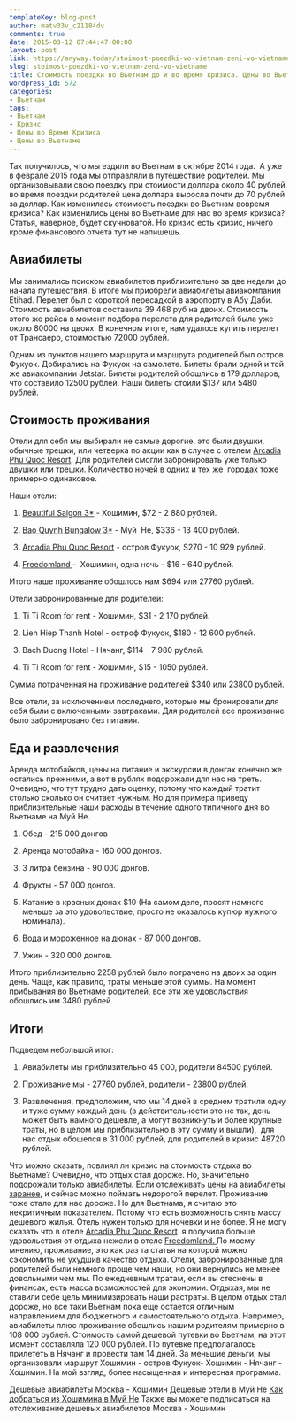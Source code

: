 ```yaml
---
templateKey: blog-post
author: matv33v_c21184dv
comments: true
date: 2015-03-12 07:44:47+00:00
layout: post
link: https://anyway.today/stoimost-poezdki-vo-vietnam-zeni-vo-vietname/
slug: stoimost-poezdki-vo-vietnam-zeni-vo-vietname
title: Стоимость поездки во Вьетнам до и во время кризиса. Цены во Вьетнаме.
wordpress_id: 572
categories:
- Вьетнам
tags:
- Вьетнам
- Кризис
- Цены во Время Кризиса
- Цены во Вьетнаме
---
```


Так получилось, что мы ездили во Вьетнам в октябре 2014 года.  А уже в феврале 2015 года мы отправляли в путешествие родителей. Мы организовывали свою поездку при стоимости доллара около 40 рублей, во время поездки родителей цена доллара выросла почти до 70 рублей за доллар. Как изменилась стоимость поездки во Вьетнам вовремя кризиса? Как изменились цены во Вьетнаме для нас во время кризиса? Статья, наверное, будет скучноватой. Но кризис есть кризис, ничего кроме финансового отчета тут не напишешь.




<!-- more -->





## Авиабилеты




Мы занимались поиском авиабилетов приблизительно за две недели до начала путешествия. В итоге мы приобрели авиабилеты авиакомпании Etihad. Перелет был с короткой пересадкой в аэропорту в Абу Даби. Стоимость авиабилетов составила 39 468 руб на двоих. Стоимость этого же рейса в момент подбора перелета для родителей была уже около 80000 на двоих. В конечном итоге, нам удалось купить перелет от Трансаеро, стоимостью 72000 рублей.




Одним из пунктов нашего маршрута и маршрута родителей был остров Фукуок. Добирались на Фукуок на самолете. Билеты брали одной и той же авиакомпании Jetstar. Билеты родителей обошлись в 179 долларов, что составило 12500 рублей. Наши билеты стоили $137 или 5480 рублей.





## Стоимость проживания




Отели для себя мы выбирали не самые дорогие, это были двушки, обычные трешки, или четверка по акции как в случае с отелем [Arcadia Phu Quoc Resort](https://anyway.today/otziv-arcadia-phu-quoc-resort/). Для родителей смогли забронировать уже только двушки или трешки. Количество ночей в одних и тех же  городах тоже примерно одинаковое.




Наши отели:






	
  1. [ Beautiful Saigon 3*](https://anyway.today/otzivi-ob-otele-beautiful-saigon-3/) - Хошимин, $72 - 2 880 рублей.

	
  2. [ Bao Quynh Bungalow 3*](https://anyway.today/mui-ne-bao-quynh-bungalow-3/) - Муй  Не, $336 - 13 400 рублей.

	
  3. [Arcadia Phu Quoc Resort](https://anyway.today/otziv-arcadia-phu-quoc-resort/) - остров Фукуок, S270 - 10 929 рублей.

	
  4. [Freedomland ](https://anyway.today/otzivi-ob-otelyh-vo-vietame-freedomland/)-  Хошимин, одна ночь - $16 - 640 рублей.


Итого наше проживание обошлось нам $694 или 27760 рублей.

Отели забронированные для родителей:

	
  1. Ti Ti Room for rent - Хошимин, $31 - 2 170 рублей.

	
  2. Lien Hiep Thanh Hotel - остроф Фукуок, $180 - 12 600 рублей.


	
  3. Bach Duong Hotel - Нячанг, $114 - 7 980 рублей.

	
  4. Ti Ti Room for rent - Хошимин, $15 - 1050 рублей.


Сумма потраченная на проживание родителей $340 или 23800 рублей.

Все отели, за исключением последнего, которые мы бронировали для себя были с включенными завтраками. Для родителей все проживание было забронировано без питания.


## Еда и развлечения


Аренда мотобайков, цены на питание и экскурсии в донгах конечно же остались прежними, а вот в рублях подорожали для нас на треть. Очевидно, что тут трудно дать оценку, потому что каждый тратит столько сколько он считает нужным. Но для примера приведу приблизительные наши расходы в течение одного типичного дня во Вьетнаме на Муй Не.



	
  1. Обед - 215 000 донгов

	
  2. Аренда мотобайка - 160 000 донгов.

	
  3. 3 литра бензина - 90 000 донгов.

	
  4. Фрукты - 57 000 донгов.

	
  5. Катание в красных дюнах $10 (На самом деле, просят намного меньше за это удовольствие, просто не оказалось купюр нужного номинала).

	
  6. Вода и мороженное на дюнах - 87 000 донгов.

	
  7. Ужин - 320 000 донгов.


Итого приблизительно 2258 рублей было потрачено на двоих за один день. Чаще, как правило, траты меньше этой суммы. На момент прибывания во Вьетнаме родителей, все эти же удовольствия обошлись им 3480 рублей.


## Итоги


Подведем небольшой итог:



	
  1. Авиабилеты мы приблизительно 45 000, родители 84500 рублей.

	
  2. Проживание мы - 27760 рублей, родители - 23800 рублей.

	
  3. Развлечения, предположим, что мы 14 дней в среднем тратили одну и туже сумму каждый день (в действительности это не так, день может быть намного дешевле, а могут возникнуть и более крупные траты, но в целом мы приблизительно в эту сумму и вышли),  для нас отдых обошелся в 31 000 рублей, для родителей в кризис 48720 рублей.




Что можно сказать, повлиял ли кризис на стоимость отдыха во Вьетнаме? Очевидно, что отдых стал дороже. Но, значительно подорожали только авиабилеты. Если [отслеживать цены на авиабилеты заранее](https://anyway.today/kak-naiti-deshevie-aviabileti/), и сейчас можно поймать недорогой перелет. Проживание тоже стало для нас дороже. Но для Вьетнама, я считаю это некритичным показателем. Потому что есть возможность снять массу дешевого жилья. Отель нужен только для ночевки и не более. Я не могу сказать что в отеле [Arcadia Phu Quoc Resort](https://anyway.today/otziv-arcadia-phu-quoc-resort/)  я получила больше удовольствия от отдыха нежели в отеле [Freedomland. ](https://anyway.today/otzivi-ob-otelyh-vo-vietame-freedomland/)По моему мнению, проживание, это как раз та статья на которой можно сэкономить не ухудшив качество отдыха. Отели, забронированные для родителей были немного проще чем наши, но они вернулись не менее довольными чем мы. По ежедневным тратам, если вы стеснены в финансах, есть масса возможностей для экономии. Отдыхая, мы не ставили себе цель минимизировать наши растраты. В целом отдых стал дороже, но все таки Вьетнам пока еще остается отличным направлением для бюджетного и самостоятельного отдыха. Например, авиабилеты плюс проживание обошлись нашим родителям примерно в 108 000 рублей. Стоимость самой дешевой путевки во Вьетнам, на этот момент составляла 120 000 рублей. По путевке предполагалось прилететь в Нячанг и провести там 14 дней. За меньшие деньги, мы организовали маршрут Хошимин - остров Фукуок- Хошимин - Нячанг - Хошимин. На мой взгляд, более насыщенная и интересная программа.


Дешевые авиабилеты Москва - Хошимин
Дешевые отели в Муй Не  [Как добраться из Хошимина в Муй Не](https://c1.travelpayouts.com/click?shmarker=14510&promo_id=150&source_type=link&type=click) Также вы можете подписаться на отслеживание дешевых авиабилетов Москва - Хошимин
